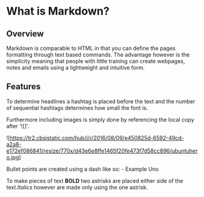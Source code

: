 # What is Markdown?

## Overview

Markdown is comparable to HTML in that you can define the pages formatting through text based commands. The advantage however is the simplicity meaning that people with little training can create webpages, notes and emails using a lightweight and intuitive form.

## Features

To determine headlines a hashtag is placed before the text and the number of sequential hashtags determines how small the font is. 

Furthermore including images is simply done by referencing the local copy after '![]'. 

![https://tr2.cbsistatic.com/hub/i/r/2016/08/09/e450825d-6592-49cd-a2a8-e172ef086841/resize/770x/d43e6e8ffe1465f20fe473f7d58cc896/ubuntuhero.jpg]


Bullet points are created using a dash like so:
	- Example Uno


To make pieces of text **BOLD** two astrisks are placed either side of the text.*Italics* however are made only using the one astrisk. 



